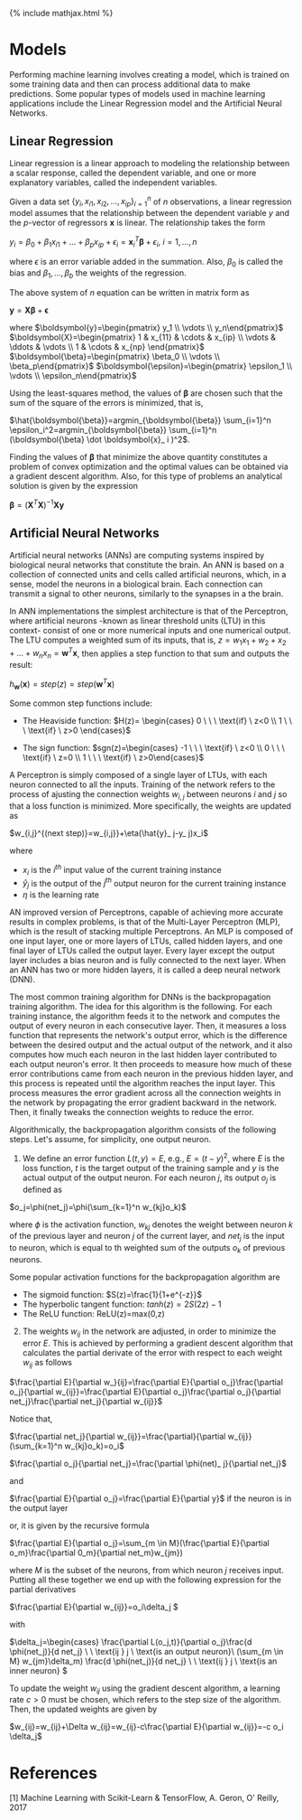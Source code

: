 {% include mathjax.html %}
# Models
Performing machine learning involves creating a model, which is trained on some training data and then can process additional data to make predictions. Some popular types of models used in machine learning applications include the Linear Regression model and the Artificial Neural Networks.

## Linear Regression
Linear regression is a linear approach to modeling the relationship between a scalar response, called the dependent variable, and one or more explanatory variables, called the independent variables.

Given a data set $\{y_i,x_{i1},x_{i2},...,x_{ip}\} _ {i=1}^n$ of $n$ observations, a linear regression model assumes that the relationship between the dependent variable $y$ and the $p$-vector of regressors $\boldsymbol{x}$ is linear. The relationship takes the form

$y_i=\beta_0+\beta_1x_{i1}+...+\beta_px_{ip}+\epsilon_i=\boldsymbol{x} _ i^T \boldsymbol{\beta}+\epsilon_i$,    $i=1,...,n$

where $\epsilon$ is an error variable added in the summation. Also, $\beta_0$ is called the bias and $\beta_1,...,\beta_b$ the weights of the regression.

The above system of $n$ equation can be written in matrix form as 

$\boldsymbol{y}=\boldsymbol{X}\boldsymbol{\beta}+\boldsymbol{\epsilon}$

where 
$\boldsymbol{y}=\begin{pmatrix} y_1 \\ \vdots \\ y_n\end{pmatrix}$
$\boldsymbol{X}=\begin{pmatrix} 1 & x_{11} & \cdots & x_{ip} \\ 
                                \vdots & \ddots & \vdots \\
                                1 & \cdots & x_{np} \end{pmatrix}$
$\boldsymbol{\beta}=\begin{pmatrix} \beta_0 \\ \vdots \\ \beta_p\end{pmatrix}$
$\boldsymbol{\epsilon}=\begin{pmatrix} \epsilon_1 \\ \vdots \\ \epsilon_n\end{pmatrix}$

Using the least-squares method, the values of $\boldsymbol{\beta}$ are chosen such that the sum of the square of the errors is minimized, that is, 

$\hat{\boldsymbol{\beta}}=argmin_{\boldsymbol{\beta}} \sum_{i=1}^n \epsilon_i^2=argmin_{\boldsymbol{\beta}} \sum_{i=1}^n (\boldsymbol{\beta} \dot \boldsymbol{x}_ i )^2$.

Finding the values of $\boldsymbol{\beta}$ that minimize the above quantity constitutes a problem of convex optimization and the optimal values can be obtained via a gradient descent algorithm. Also, for this type of problems an analytical solution is given by the expression

$\boldsymbol{\beta}=(\boldsymbol{X}^T\boldsymbol{X})^{-1}\boldsymbol{X}\boldsymbol{y}$

## Artificial Neural Networks
Artificial neural networks (ANNs) are computing systems inspired by biological neural networks that constitute the brain. An ANN is based on a collection of connected units and cells called artificial neurons, which, in a sense, model the neurons in a biological brain. Each connection can transmit a signal to other neurons, similarly to the synapses in a the brain.

In ANN implementations the simplest architecture is that of the Perceptron, where artificial neurons -known as linear threshold units (LTU) in this context- consist of one or more numerical inputs and one numerical output. The LTU computes a weighted sum of its inputs, that is, $z=w_1x_1+w_2+x_2+...+w_nx_n=\boldsymbol{w}^T\boldsymbol{x}$, then applies a step function to that sum and outputs the result:

$h_{\boldsymbol{w}}(\boldsymbol{x})=step(z)=step(\boldsymbol{w}^T\boldsymbol{x})$

Some common step functions include:

- The Heaviside function: $H(z)= \begin{cases} 0 \ \ \ \text{if} \ z<0 \\ 1 \ \ \ \text{if} \ z>0 \end{cases}$

- The sign function: $sgn(z)=\begin{cases} -1 \ \ \ \text{if} \ z<0 \\ 0 \ \ \ \text{if} \ z=0 \\ 1 \ \ \ \text{if} \ z>0\end{cases}$

A Perceptron is simply composed of a single layer of LTUs, with each neuron connected to all the inputs. Training of the network refers to the process of ajusting the connection weights $w_{i,j}$ between neurons $i$ and $j$ so that a loss function is minimized. More specifically, the weights are updated as

$w_{i,j}^{(next step)}=w_{i,j}}+\eta(\hat{y}_ j-y_ j)x_i$

where 
- $x_i$ is the $i^{th}$ input value of the current training instance
- $\hat{y}_ j$ is the output of the $j^{th}$ output neuron for the current training instance
- $\eta$ is the learning rate

AN improved version of Perceptrons, capable of achieving more accurate results in complex problems, is that of the Multi-Layer Perceptron (MLP), which is the result of stacking multiple Perceptrons. An MLP is composed of one input layer, one or more layers of LTUs, called hidden layers, and one final layer of LTUs called the output layer. Every layer except the output layer includes a bias neuron and is fully connected to the next layer. When an ANN has two or more hidden layers, it is called a deep neural network (DNN).

The most common training algorithm for DNNs is the backpropagation training algorithm. The idea for this algorithm is the following.
For each training instance, the algorithm feeds it to the network and computes the output of every neuron in each consecutive layer. Then, it measures a loss function that represents the network's output error, which is the difference between the desired output and the actual output of the network, and it also computes how much each neuron in the last hidden layer contributed to each output neuron's error. It then proceeds to measure how much of these error contributions came from each neuron in the previous hidden layer, and this process is repeated until the algorithm reaches the input layer. This process measures the error gradient across all the connection weights in the network by propagating the error gradient backward in the network. Then, it finally tweaks the connection weights to reduce the error.

Algorithmically, the backpropagation algorithm consists of the following steps. Let's assume, for simplicity, one output neuron.

1) We define an error function $L(t,y)=E$, e.g., $E=(t-y)^2$, where $E$ is the loss function, $t$ is the target output of the training sample and $y$ is the actual output of the output neuron. For each neuron $j$, its output $o_j$ is defined as

$o_j=\phi(net_j)=\phi(\sum_{k=1}^n w_{kj}o_k)$

where $\phi$ is the activation function, $w_{kj}$ denotes the weight between neuron $k$ of the previous layer and neuron $j$ of the current layer, and $net_j$ is the input to neuron, which is equal to th weighted sum of the outputs $o_k$ of previous neurons. 

Some popular activation functions for the backpropagation algorithm are
- The sigmoid function: $S(z)=\frac{1}{1+e^{-z}}$
- The hyperbolic tangent function: $tanh(z)=2S(2z)-1$
- The ReLU function: ReLU(z)=max(0,z)

2) The weights $w_{ij}$ in the network are adjusted, in order to minimize the error $E$. This is achieved by performing a gradient descent algorithm that calculates the partial derivate of the error with respect to each weight $w_{ij}$ as follows

$\frac{\partial E}{\partial w_}{ij}=\frac{\partial E}{\partial o_j}\frac{\partial o_j}{\partial w_{ij}}=\frac{\partial E}{\partial o_j}\frac{\partial o_j}{\partial net_j}\frac{\partial net_j}{\partial w_{ij}}$

Notice that,

$\frac{\partial net_j}{\partial w_{ij}}=\frac{\partial}{\partial w_{ij}}(\sum_{k=1}^n w_{kj}o_k)=o_i$

$\frac{\partial o_j}{\partial net_j}=\frac{\partial \phi(net)_ j}{\partial net_j}$

and 

$\frac{\partial E}{\partial o_j}=\frac{\partial E}{\partial y}$ if the neuron is in the output layer

or, it is given by the recursive formula

$\frac{\partial E}{\partial o_j}=\sum_{m \in M}(\frac{\partial E}{\partial o_m}\frac{\partial 0_m}{\partial net_m}w_{jm})

where $M$ is the subset of the neurons, from which neuron $j$ receives input. Putting all these together we end up with the following expression for the partial derivatives

$\frac{\partial E}{\partial w_{ij}}=o_i\delta_j $

with

$\delta_j=\begin{cases} \frac{\partial L(o_j,t)}{\partial o_j}\frac{d \phi(net_j)}{d net_j} \ \ \text{ij } j \ \text{is an output neuron}\\ (\sum_{m \in M} w_{jm}\delta_m) \frac{d \phi(net_j)}{d net_j} \ \ \text{ij } j \ \text{is an inner neuron} $

To update the weight $w_{ij}$ using the gradient descent algorithm, a learning rate $c>0$ must be chosen, which refers to the step size of the algorithm. Then, the updated weights are given by

$w_{ij}=w_{ij}+\Delta w_{ij}=w_{ij}-c\frac{\partial E}{\partial w_{ij}}=-c o_i \delta_j$








# References
[1] Machine Learning with Scikit-Learn & TensorFlow, A. Geron, O' Reilly, 2017

